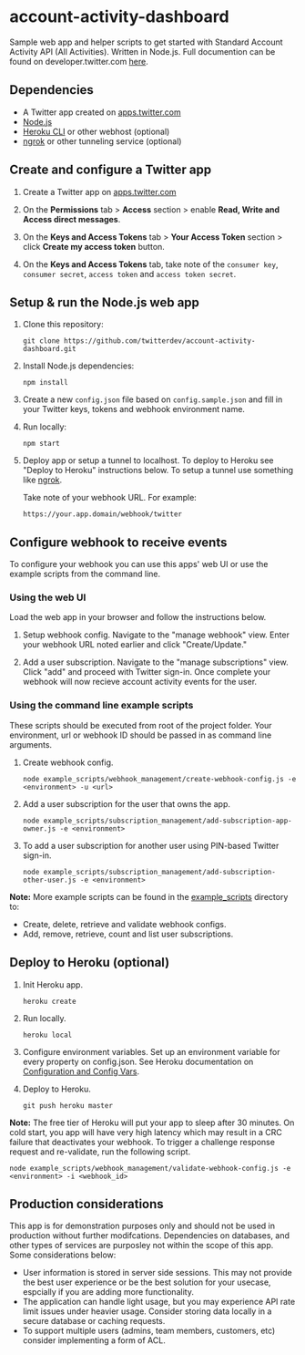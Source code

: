 # account-activity-dashboard
Sample web app and helper scripts to get started with Standard Account Activity API (All Activities). Written in Node.js. Full documention can be found on developer.twitter.com [here](https://developer.twitter.com/en/docs/accounts-and-users/subscribe-account-activity/overview).

## Dependencies

* A Twitter app created on [apps.twitter.com](https://apps.twitter.com/)
* [Node.js](https://nodejs.org)
* [Heroku CLI](https://devcenter.heroku.com/articles/heroku-cli) or other webhost (optional)
* [ngrok](https://ngrok.com/) or other tunneling service (optional)

## Create and configure a Twitter app

1. Create a Twitter app on [apps.twitter.com](https://apps.twitter.com/)

2. On the **Permissions** tab > **Access** section > enable **Read, Write and Access direct messages**.

3. On the **Keys and Access Tokens** tab > **Your Access Token** section > click **Create my access token** button.

4.  On the **Keys and Access Tokens** tab, take note of the `consumer key`, `consumer secret`, `access token` and `access token secret`.

## Setup & run the Node.js web app

1. Clone this repository:

	```
	git clone https://github.com/twitterdev/account-activity-dashboard.git
	```

2. Install Node.js dependencies:

	```
	npm install
	```

3. Create a new `config.json` file based on `config.sample.json` and fill in your Twitter keys, tokens and webhook environment name.

4. Run locally:

	```
	npm start
	```
	
5. Deploy app or setup a tunnel to localhost. To deploy to Heroku see "Deploy to Heroku" instructions below. To setup a tunnel use something like [ngrok](https://ngrok.com/).
	
	Take note of your webhook URL. For example:
	
	```
	https://your.app.domain/webhook/twitter
	```
	
## Configure webhook to receive events
To configure your webhook you can use this apps' web UI or use the example scripts from the command line.

### Using the web UI

Load the web app in your browser and follow the instructions below.

1. Setup webhook config. Navigate to the "manage webhook" view. Enter your webhook URL noted earlier and click "Create/Update."
	
2. Add a user subscription. Navigate to the "manage subscriptions" view. Click "add" and proceed with Twitter sign-in. Once complete your webhook will now recieve account activity events for the user.
	
	
### Using the command line example scripts
These scripts should be executed from root of the project folder. Your environment, url or webhook ID should be passed in as command line arguments.

1. Create webhook config.

	```
	node example_scripts/webhook_management/create-webhook-config.js -e <environment> -u <url>
	```

2. Add a user subscription for the user that owns the app.

	```
	node example_scripts/subscription_management/add-subscription-app-owner.js -e <environment>
	```
	
2. To add a user subscription for another user using PIN-based Twitter sign-in.

	```
	node example_scripts/subscription_management/add-subscription-other-user.js -e <environment>
	```

**Note:** More example scripts can be found in the [example_scripts](example_scripts) directory to:

* Create, delete, retrieve and validate webhook configs.
* Add, remove, retrieve, count and list user subscriptions.


## Deploy to Heroku (optional)

1. Init Heroku app.

	```
	heroku create
	``` 

2. Run locally.

	```
	heroku local
	```
	
3. Configure environment variables. Set up an environment variable for every property on config.json. See Heroku documentation on [Configuration and Config Vars](https://devcenter.heroku.com/articles/config-vars).

4. Deploy to Heroku.

	```
	git push heroku master
	```

**Note:** The free tier of Heroku will put your app to sleep after 30 minutes. On cold start, you app will have very high latency which may result in a CRC failure that deactivates your webhook. To trigger a challenge response request and re-validate, run the following script.

```
node example_scripts/webhook_management/validate-webhook-config.js -e <environment> -i <webhook_id>
```

## Production considerations
This app is for demonstration purposes only and should not be used in production without further modifcations. Dependencies on databases, and other types of services are purposley not within the scope of this app. Some considerations below:

- User information is stored in server side sessions. This may not provide the best user experience or be the best solution for your usecase, espcially if you are adding more functionality.
- The application can handle light usage, but you may experience API rate limit issues under heavier usage. Consider storing data locally in a secure database or caching requests.
- To support multiple users (admins, team members, customers, etc) consider implementing a form of ACL.</li>
